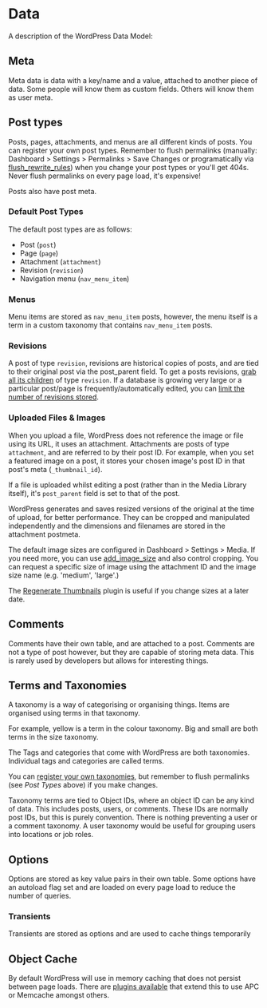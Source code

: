 # Data

A description of the WordPress Data Model:

## Meta

Meta data is data with a key/name and a value, attached to another piece of data. Some people will know them as custom fields. Others will know them as user meta.

## Post types

Posts, pages, attachments, and menus are all different kinds of posts. You can register your own post types. Remember to flush permalinks (manually: Dashboard > Settings > Permalinks > Save Changes or programatically via [flush_rewrite_rules](http://codex.wordpress.org/Function_Reference/flush_rewrite_rules)) when you change your post types or you'll get 404s. Never flush permalinks on every page load, it's expensive!

Posts also have post meta.

### Default Post Types

The default post types are as follows:

 - Post (`post`)
 - Page (`page`)
 - Attachment (`attachment`)
 - Revision (`revision`)
 - Navigation menu (`nav_menu_item`)

### Menus

Menu items are stored as `nav_menu_item` posts, however, the menu itself is a term in a custom taxonomy that contains `nav_menu_item` posts.

### Revisions

A post of type `revision`, revisions are historical copies of posts, and are tied to their original post via the post_parent field. To get a posts revisions, [grab all its children](http://codex.wordpress.org/Function_Reference/get_children) of type `revision`. If a database is growing very large or a particular post/page is frequently/automatically edited, you can [limit the number of revisions stored](http://codex.wordpress.org/Revision_Management#Revision_Options).

### Uploaded Files & Images

When you upload a file, WordPress does not reference the image or file using its URL, it uses an attachment. Attachments are posts of type `attachment`, and are referred to by their post ID. For example, when you set a featured image on a post, it stores your chosen image's post ID in that post's meta (`_thumbnail_id`).

If a file is uploaded whilst editing a post (rather than in the Media Library itself), it's `post_parent` field is set to that of the post.

WordPress generates and saves resized versions of the original at the time of upload, for better performance. They can be cropped and manipulated independently and the dimensions and filenames are stored in the attachment postmeta.

The default image sizes are configured in Dashboard > Settings > Media. If you need more, you can use [add_image_size](http://codex.wordpress.org/Function_Reference/add_image_size) and also control cropping. You can request a specific size of image using the attachment ID and the image size name (e.g. 'medium', 'large'.)

The [Regenerate Thumbnails](https://wordpress.org/plugins/regenerate-thumbnails/) plugin is useful if you change sizes at a later date.

## Comments

Comments have their own table, and are attached to a post. Comments are not a type of post however, but they are capable of storing meta data. This is rarely used by developers but allows for interesting things.

## Terms and Taxonomies

A taxonomy is a way of categorising or organising things. Items are organised using terms in that taxonomy.

For example, yellow is a term in the colour taxonomy. Big and small are both terms in the size taxonomy.

The Tags and categories that come with WordPress are both taxonomies. Individual tags and categories are called terms.

You can [register your own taxonomies](https://codex.wordpress.org/Taxonomies#Registering_a_taxonomy), but remember to flush permalinks (see *Post Types* above) if you make changes.

Taxonomy terms are tied to Object IDs, where an object ID can be any kind of data. This includes posts, users, or comments. These IDs are normally post IDs, but this is purely convention. There is nothing preventing a user or a comment taxonomy. A user taxonomy would be useful for grouping users into locations or job roles.

## Options

Options are stored as key value pairs in their own table. Some options have an autoload flag set and are loaded on every page load to reduce the number of queries.

### Transients

Transients are stored as options and are used to cache things temporarily

## Object Cache

By default WordPress will use in memory caching that does not persist between page loads. There are [plugins available](http://codex.wordpress.org/Class_Reference/WP_Object_Cache#Persistent_Cache_Plugins) that extend this to use APC or Memcache amongst others.
